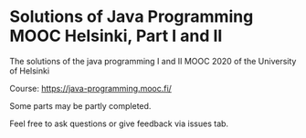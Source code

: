 # Solutions of Java Programming MOOC Helsinki, Part I and II
The solutions of the java programming I and II MOOC 2020 of the University of Helsinki

Course: https://java-programming.mooc.fi/

Some parts may be partly completed.

Feel free to ask questions or give feedback via issues tab.
